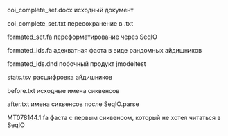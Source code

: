  coi_complete_set.docx исходный документ
 
 coi_complete_set.txt пересохранение в .txt
 
 formated_set.fa переформатирование через SeqIO
 
 formated_ids.fa адекватная фаста в виде рандомных айдишников
 
 formated_ids.dnd побочный продукт jmodeltest
 
 stats.tsv расшифровка айдишников

 before.txt исходные имена сиквенсов
 
 after.txt имена сиквенсов после SeqIO.parse

 MT078144.1.fa фаста с первым сиквенсом, который не хотел читаться в SeqIO
